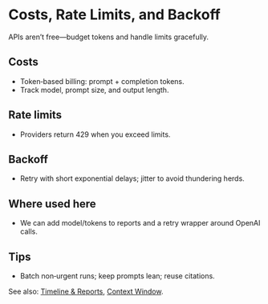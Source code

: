 # Costs, Rate Limits, and Backoff

APIs aren’t free—budget tokens and handle limits gracefully.

## Costs
- Token‑based billing: prompt + completion tokens.
- Track model, prompt size, and output length.

## Rate limits
- Providers return 429 when you exceed limits.

## Backoff
- Retry with short exponential delays; jitter to avoid thundering herds.

## Where used here
- We can add model/tokens to reports and a retry wrapper around OpenAI calls.

## Tips
- Batch non‑urgent runs; keep prompts lean; reuse citations.

See also: [Timeline & Reports](./timeline-reports.md), [Context Window](./context-window-truncation.md).
